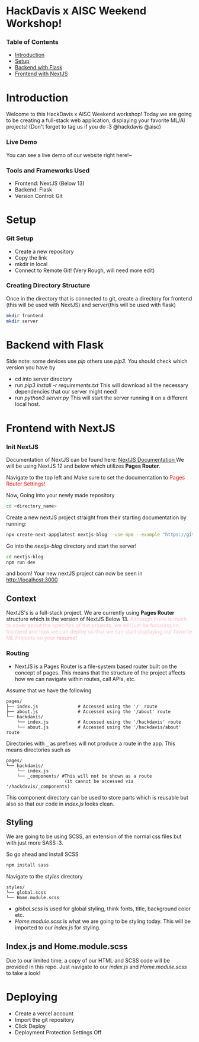 # HackDavis x AISC Weekend Workshop!

### Table of Contents

- [Introduction](#introduction)
- [Setup](#setup)
- [Backend with Flask](#backend-with-flask)
- [Frontend with NextJS](#frontend-with-nextjs)

# Introduction

Welcome to this HackDavis x AISC Weekend workshop! Today we are going to be creating a full-stack web application, displaying your favorite ML/AI projects! (Don't forget to tag us if you do :3 @hackdavis @aisc)

### Live Demo

You can see a live demo of our website right here!~

### Tools and Frameworks Used

- Frontend: NextJS (Below 13)
- Backend: Flask
- Version Control: Git

# Setup

### Git Setup

- Create a new repository
- Copy the link
- mkdir in local
- Connect to Remote Git!
  (Very Rough, will need more edit)

### Creating Directory Structure

Once in the directory that is connected to git, create a directory for frontend (this will be used with NextJS) and server(this will be used with flask)

```bash
mkdir frontend
mkdir server
```

# Backend with Flask

Side note: some devices use _pip_ others use _pip3_. You should check which version you have by

- cd into server directory
- run _pip3 install -r requirements.txt_ This will download all the necessary dependencies that our server might need!
- run _python3 server.py_ This will start the server running it on a different local host.

# Frontend with NextJS

### Init NextJS

Documentation of NextJS can be found here: <a href="https://nextjs.org/docs" target = "_blank"> NextJS Documentation </a>
We will be using NextJS 12 and below which utilizes **Pages Router**.

Navigate to the top left and Make sure to set the documentation to <font color="Red"> Pages Router Settings! </font>

Now,
Going into your newly made repository

```bash
cd <directory_name>
```

Create a new nextJS project straight from their starting documentation by running:

```bash
npx create-next-app@latest nextjs-blog --use-npm --example "https://github.com/vercel/next-learn/tree/main/basics/learn-starter"
```

Go into the _nextjs-blog_ directory and start the server!

```bash
cd nextjs-blog
npm run dev
```

and boom! Your new nextJS project can now be seen in <a href="http://localhost:3000" target = "_blank"> http://localhost:3000 </a>

## Context

NextJS's is a full-stack project. We are currently using **Pages Router** structure which is the version of NextJS Below 13. <font color="Pink"> Although there is much to cover about the specifics of the projects, we will just be focusing on frontend and how we can deploy so that we can start displaying our favorite ML Projects on your **resume!** </font>

### Routing

- NextJS is a Pages Router is a file-system based router built on the concept of pages. This means that the structure of the project affects how we can navigate within routes, call APIs, etc.

Assume that we have the following

```
pages/
├── index.js               # Accessed using the '/' route
├── about.js               # Accessed using the '/about' route
└── hackdavis/
    └── index.js           # Accessed using the '/hackdavis' route
    └── about.js           # Accessed using the '/hackdavis/about' route
```

Directories with `_` as prefixes will not produce a route in the app. This means directories such as

```
pages/
└── hackdavis/
    └── index.js
    └── _components/ #This will not be shown as a route
                      (it cannot be accessed via '/hackdavis/_components)

```

This component directory can be used to store parts which is reusable but also so that our code in _index.js_ looks clean.

## Styling

We are going to be using SCSS, an extension of the normal css files but with just more SASS :3.

So go ahead and install SCSS

```bash
npm install sass
```

Navigate to the _styles_ directory

```
styles/
└── global.scss
└── Home.module.scss
```

- _global.scss_ is used for global styling, think fonts, title, background color etc.
- _Home.module.scss_ is what we are going to be styling today. This will be imported to our _index.js_ for styling.

## Index.js and Home.module.scss

Due to our limited time, a copy of our HTML and SCSS code will be provided in this repo. Just navigate to our _index.js_ and _Home.module.scss_ to take a look!

# Deploying
- Create a vercel account
- Import the git repository 
- Click Deploy
- Deployment Protection Settings Off 
